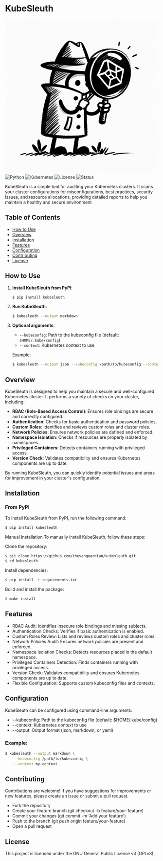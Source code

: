 # KubeSleuth
![KubeSleuth](kube-sleuth.png)
![Python](https://img.shields.io/badge/python-3.8%2B-blue)
![Kubernetes](https://img.shields.io/badge/Kubernetes-1.18%2B-blue)
![License](https://img.shields.io/badge/license-GPL%20v3-blue)
![Status](https://img.shields.io/badge/status-active-brightgreen)

KubeSleuth is a simple tool for auditing your Kubernetes clusters. It scans your cluster configurations for misconfigurations, best practices, security issues, and resource allocations, providing detailed reports to help you maintain a healthy and secure environment.

## Table of Contents

- [How to Use](#how-to-use)
- [Overview](#overview)
- [Installation](#installation)
- [Features](#features)
- [Configuration](#configuration)
- [Contributing](#contributing)
- [License](#license)

## How to Use

1. **Install KubeSleuth from PyPI**:
    ```bash
    $ pip install kubesleuth
    ```

2. **Run KubeSleuth**:
    ```bash
    $ kubesleuth --output markdown
    ```

3. **Optional arguments**:
    - `--kubeconfig`: Path to the kubeconfig file (default: `$HOME/.kube/config`)
    - `--context`: Kubernetes context to use

    Example:
    ```bash
    $ kubesleuth --output json --kubeconfig /path/to/kubeconfig --context my-context
    ```

## Overview

KubeSleuth is designed to help you maintain a secure and well-configured Kubernetes cluster. It performs a variety of checks on your cluster, including:

- **RBAC (Role-Based Access Control)**: Ensures role bindings are secure and correctly configured.
- **Authentication**: Checks for basic authentication and password policies.
- **Custom Roles**: Identifies and reviews custom roles and cluster roles.
- **Network Policies**: Ensures network policies are defined and enforced.
- **Namespace Isolation**: Checks if resources are properly isolated by namespaces.
- **Privileged Containers**: Detects containers running with privileged access.
- **Version Check**: Validates compatibility and ensures Kubernetes components are up to date.

By running KubeSleuth, you can quickly identify potential issues and areas for improvement in your cluster's configuration.

## Installation

### From PyPI

To install KubeSleuth from PyPI, run the following command:

```bash
$ pip install kubesleuth
```

Manual Installation
To manually install KubeSleuth, follow these steps:

Clone the repository:

```bash
$ git clone https://github.com/thevanguardian/kubesleuth.git
$ cd kubesleuth
```

Install dependencies:

```bash
$ pip install -r requirements.txt
```
Build and install the package:
```bash
$ make install
```
## Features
- RBAC Audit: Identifies insecure role bindings and missing subjects.
- Authentication Checks: Verifies if basic authentication is enabled.
- Custom Roles Review: Lists and reviews custom roles and cluster roles.
- Network Policies Audit: Ensures network policies are present and enforced.
- Namespace Isolation Checks: Detects resources placed in the default namespace.
- Privileged Containers Detection: Finds containers running with privileged access.
- Version Check: Validates compatibility and ensures Kubernetes components are up to date.
- Flexible Configuration: Supports custom kubeconfig files and contexts.

## Configuration
KubeSleuth can be configured using command-line arguments:

- --kubeconfig: Path to the kubeconfig file (default: $HOME/.kube/config)
- --context: Kubernetes context to use
- --output: Output format (json, markdown, or yaml)

### Example:
```bash
$ kubesleuth --output markdown \
    --kubeconfig /path/to/kubeconfig \
    --context my-context
```
## Contributing
Contributions are welcome! If you have suggestions for improvements or new features, please create an issue or submit a pull request.

- Fork the repository
- Create your feature branch (git checkout -b feature/your-feature)
- Commit your changes (git commit -m 'Add your feature')
- Push to the branch (git push origin feature/your-feature)
- Open a pull request

## License
This project is licensed under the GNU General Public License v3 (GPLv3).